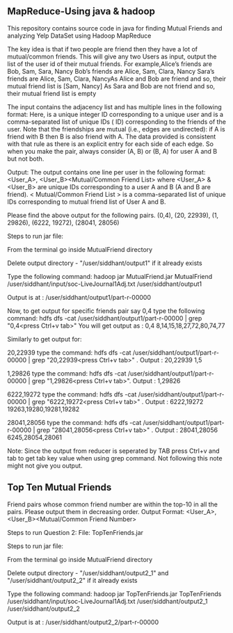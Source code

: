 MapReduce-Using java & hadoop
-------------------------------

This repository contains source code in java for finding Mutual Friends and analyzing Yelp DataSet using Hadoop MapReduce

The key idea is that if two people are friend then they have a lot of mutual/common friends. This will give any two Users as input, output the list of the user id of their mutual friends. For example,Alice’s friends are Bob, Sam, Sara, Nancy Bob’s friends are Alice, Sam, Clara, Nancy Sara’s friends are Alice, Sam, Clara, NancyAs Alice and Bob are friend and so, their mutual friend list is [Sam, Nancy] As Sara and Bob are not friend and so, their mutual friend list is empty

The input contains the adjacency list and has multiple lines in the following format: Here, is a unique integer ID corresponding to a unique user and is a comma-separated list of unique IDs ( ID) corresponding to the friends of the user. Note that the friendships are mutual (i.e., edges are undirected): if A is friend with B then B is also friend with A. The data provided is consistent with that rule as there is an explicit entry for each side of each edge. So when you make the pair, always consider (A, B) or (B, A) for user A and B but not both.

Output: The output contains one line per user in the following format: <User_A>, <User_B><Mutual/Common Friend List> where <User_A> & <User_B> are unique IDs corresponding to a user A and B (A and B are friend). < Mutual/Common Friend List > is a comma-separated list of unique IDs corresponding to mutual friend list of User A and B.

Please find the above output for the following pairs. (0,4), (20, 22939), (1, 29826), (6222, 19272), (28041, 28056)



Steps to run jar file:

From the terminal go inside MutualFriend directory

Delete output directory - "/user/siddhant/output1" if it already exists

Type the following command: hadoop jar MutualFriend.jar MutualFriend /user/siddhant/input/soc-LiveJournal1Adj.txt /user/siddhant/output1

Output is at : /user/siddhant/output1/part-r-00000

Now, to get output for specific friends pair say 0,4 type the following command: hdfs dfs -cat /user/siddhant/output1/part-r-00000 | grep "0,4<press Ctrl+v tab>" You will get output as : 0,4 8,14,15,18,27,72,80,74,77

Similarly to get output for:

20,22939 type the command: hdfs dfs -cat /user/siddhant/output1/part-r-00000 | grep "20,22939<press Ctrl+v tab>" .
Output : 20,22939 1,5

1,29826 type the command: hdfs dfs -cat /user/siddhant/output1/part-r-00000 | grep "1,29826<press Ctrl+v tab>".
Output : 1,29826

6222,19272 type the command: hdfs dfs -cat /user/siddhant/output1/part-r-00000 | grep "6222,19272<press Ctrl+v tab>" .
Output : 6222,19272 19263,19280,19281,19282

28041,28056 type the command: hdfs dfs -cat /user/siddhant/output1/part-r-00000 | grep "28041,28056<press Ctrl+v tab>" .
Output : 28041,28056 6245,28054,28061

Note: Since the output from reducer is seperated by TAB press Ctrl+v and tab to get tab key value when using grep command. Not following this note might not give you output.


Top Ten Mutual Friends
---------------------

Friend pairs whose common friend number are within the top-10 in all the pairs. Please output them in decreasing order. Output Format: <User_A>, <User_B><Mutual/Common Friend Number>

Steps to run Question 2:
File: TopTenFriends.jar

Steps to run jar file:

From the terminal go inside MutualFriend directory

Delete output directory - "/user/siddhant/output2_1" and "/user/siddhant/output2_2" if it already exists

Type the following command: hadoop jar TopTenFriends.jar TopTenFriends /user/siddhant/input/soc-LiveJournal1Adj.txt /user/siddhant/output2_1 /user/siddhant/output2_2

Output is at : /user/siddhant/output2_2/part-r-00000 
